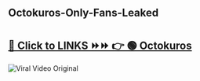 
 ## Octokuros-Only-Fans-Leaked

# <h2><a href="https://clipsfans.com/Octokuros&ref=git">🔗 Click to LINKS ⏩⏩ 👉 🟢 Octokuros </a></h2>

<a href="https://clipsfans.com/Octokuros&ref=git" rel="nofollow" data-target="animated-image.originalLink"><img src="https://i.ibb.co.com/xMMVF88/686577567.gif" alt="Viral Video Original" style="max-width: 100%; display: inline-block;" data-target="animated-image.originalImage"></a>
